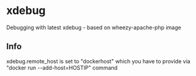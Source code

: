 # xdebug
Debugging with latest xdebug - based on wheezy-apache-php image

## Info
xdebug.remote_host is set to "dockerhost" which you have to provide via "docker run --add-host=HOSTIP" command
